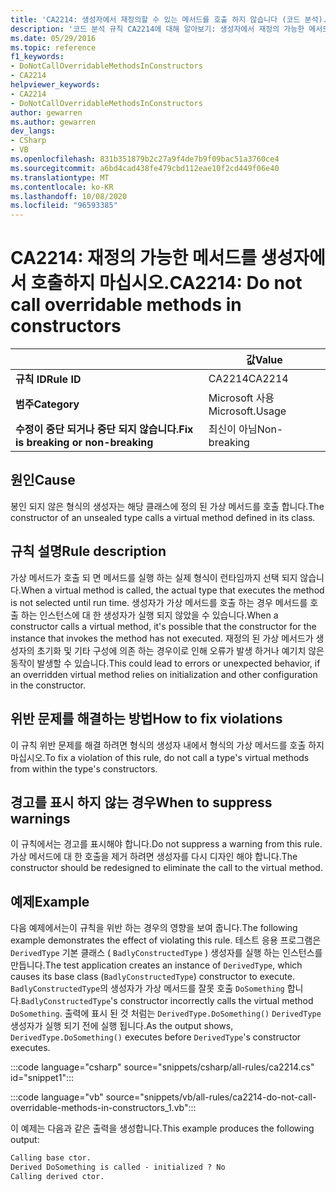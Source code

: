 ```yaml
---
title: 'CA2214: 생성자에서 재정의할 수 있는 메서드를 호출 하지 않습니다 (코드 분석).'
description: '코드 분석 규칙 CA2214에 대해 알아보기: 생성자에서 재정의 가능한 메서드를 호출 하지 마세요.'
ms.date: 05/29/2016
ms.topic: reference
f1_keywords:
- DoNotCallOverridableMethodsInConstructors
- CA2214
helpviewer_keywords:
- CA2214
- DoNotCallOverridableMethodsInConstructors
author: gewarren
ms.author: gewarren
dev_langs:
- CSharp
- VB
ms.openlocfilehash: 831b351879b2c27a9f4de7b9f09bac51a3760ce4
ms.sourcegitcommit: a6bd4cad438fe479cbd112eae10f2cd449f06e40
ms.translationtype: MT
ms.contentlocale: ko-KR
ms.lasthandoff: 10/08/2020
ms.locfileid: "96593385"
---
```

# <a name="ca2214-do-not-call-overridable-methods-in-constructors"></a><span data-ttu-id="a643a-103">CA2214: 재정의 가능한 메서드를 생성자에서 호출하지 마십시오.</span><span class="sxs-lookup"><span data-stu-id="a643a-103">CA2214: Do not call overridable methods in constructors</span></span>

| | <span data-ttu-id="a643a-104">값</span><span class="sxs-lookup"><span data-stu-id="a643a-104">Value</span></span> |
|-|-|
| <span data-ttu-id="a643a-105">**규칙 ID**</span><span class="sxs-lookup"><span data-stu-id="a643a-105">**Rule ID**</span></span> |<span data-ttu-id="a643a-106">CA2214</span><span class="sxs-lookup"><span data-stu-id="a643a-106">CA2214</span></span>|
| <span data-ttu-id="a643a-107">**범주**</span><span class="sxs-lookup"><span data-stu-id="a643a-107">**Category**</span></span> |<span data-ttu-id="a643a-108">Microsoft 사용</span><span class="sxs-lookup"><span data-stu-id="a643a-108">Microsoft.Usage</span></span>|
| <span data-ttu-id="a643a-109">**수정이 중단 되거나 중단 되지 않습니다.**</span><span class="sxs-lookup"><span data-stu-id="a643a-109">**Fix is breaking or non-breaking**</span></span> |<span data-ttu-id="a643a-110">최신이 아님</span><span class="sxs-lookup"><span data-stu-id="a643a-110">Non-breaking</span></span>|

## <a name="cause"></a><span data-ttu-id="a643a-111">원인</span><span class="sxs-lookup"><span data-stu-id="a643a-111">Cause</span></span>

<span data-ttu-id="a643a-112">봉인 되지 않은 형식의 생성자는 해당 클래스에 정의 된 가상 메서드를 호출 합니다.</span><span class="sxs-lookup"><span data-stu-id="a643a-112">The constructor of an unsealed type calls a virtual method defined in its class.</span></span>

## <a name="rule-description"></a><span data-ttu-id="a643a-113">규칙 설명</span><span class="sxs-lookup"><span data-stu-id="a643a-113">Rule description</span></span>

<span data-ttu-id="a643a-114">가상 메서드가 호출 되 면 메서드를 실행 하는 실제 형식이 런타임까지 선택 되지 않습니다.</span><span class="sxs-lookup"><span data-stu-id="a643a-114">When a virtual method is called, the actual type that executes the method is not selected until run time.</span></span> <span data-ttu-id="a643a-115">생성자가 가상 메서드를 호출 하는 경우 메서드를 호출 하는 인스턴스에 대 한 생성자가 실행 되지 않았을 수 있습니다.</span><span class="sxs-lookup"><span data-stu-id="a643a-115">When a constructor calls a virtual method, it's possible that the constructor for the instance that invokes the method has not executed.</span></span> <span data-ttu-id="a643a-116">재정의 된 가상 메서드가 생성자의 초기화 및 기타 구성에 의존 하는 경우이로 인해 오류가 발생 하거나 예기치 않은 동작이 발생할 수 있습니다.</span><span class="sxs-lookup"><span data-stu-id="a643a-116">This could lead to errors or unexpected behavior, if an overridden virtual method relies on initialization and other configuration in the constructor.</span></span>

## <a name="how-to-fix-violations"></a><span data-ttu-id="a643a-117">위반 문제를 해결하는 방법</span><span class="sxs-lookup"><span data-stu-id="a643a-117">How to fix violations</span></span>

<span data-ttu-id="a643a-118">이 규칙 위반 문제를 해결 하려면 형식의 생성자 내에서 형식의 가상 메서드를 호출 하지 마십시오.</span><span class="sxs-lookup"><span data-stu-id="a643a-118">To fix a violation of this rule, do not call a type's virtual methods from within the type's constructors.</span></span>

## <a name="when-to-suppress-warnings"></a><span data-ttu-id="a643a-119">경고를 표시 하지 않는 경우</span><span class="sxs-lookup"><span data-stu-id="a643a-119">When to suppress warnings</span></span>

<span data-ttu-id="a643a-120">이 규칙에서는 경고를 표시해야 합니다.</span><span class="sxs-lookup"><span data-stu-id="a643a-120">Do not suppress a warning from this rule.</span></span> <span data-ttu-id="a643a-121">가상 메서드에 대 한 호출을 제거 하려면 생성자를 다시 디자인 해야 합니다.</span><span class="sxs-lookup"><span data-stu-id="a643a-121">The constructor should be redesigned to eliminate the call to the virtual method.</span></span>

## <a name="example"></a><span data-ttu-id="a643a-122">예제</span><span class="sxs-lookup"><span data-stu-id="a643a-122">Example</span></span>

<span data-ttu-id="a643a-123">다음 예제에서는이 규칙을 위반 하는 경우의 영향을 보여 줍니다.</span><span class="sxs-lookup"><span data-stu-id="a643a-123">The following example demonstrates the effect of violating this rule.</span></span> <span data-ttu-id="a643a-124">테스트 응용 프로그램은 `DerivedType` 기본 클래스 ( `BadlyConstructedType` ) 생성자를 실행 하는 인스턴스를 만듭니다.</span><span class="sxs-lookup"><span data-stu-id="a643a-124">The test application creates an instance of `DerivedType`, which causes its base class (`BadlyConstructedType`) constructor to execute.</span></span> <span data-ttu-id="a643a-125">`BadlyConstructedType`의 생성자가 가상 메서드를 잘못 호출 `DoSomething` 합니다.</span><span class="sxs-lookup"><span data-stu-id="a643a-125">`BadlyConstructedType`'s constructor incorrectly calls the virtual method `DoSomething`.</span></span> <span data-ttu-id="a643a-126">출력에 표시 된 것 처럼는 `DerivedType.DoSomething()` `DerivedType` 생성자가 실행 되기 전에 실행 됩니다.</span><span class="sxs-lookup"><span data-stu-id="a643a-126">As the output shows, `DerivedType.DoSomething()` executes before `DerivedType`'s constructor executes.</span></span>

:::code language="csharp" source="snippets/csharp/all-rules/ca2214.cs" id="snippet1":::

:::code language="vb" source="snippets/vb/all-rules/ca2214-do-not-call-overridable-methods-in-constructors_1.vb":::

<span data-ttu-id="a643a-127">이 예제는 다음과 같은 출력을 생성합니다.</span><span class="sxs-lookup"><span data-stu-id="a643a-127">This example produces the following output:</span></span>

```txt
Calling base ctor.
Derived DoSomething is called - initialized ? No
Calling derived ctor.
```
